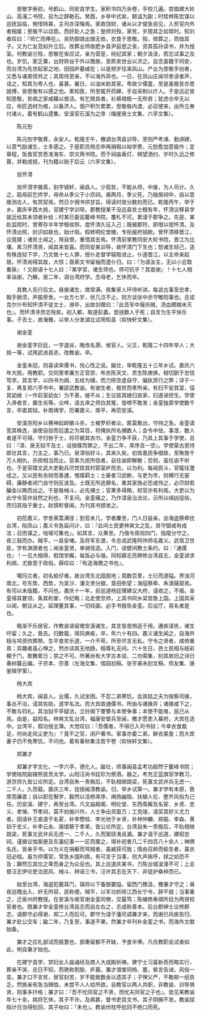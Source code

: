<!-- { "loadSidebar": true } -->
　　思敬字泰初，号鹤山，同安县学生。家积书四万余卷，手校几遍。尝倡建大轮山、高浦二书院，自为之辞勒石。癸酉，乡举中式矣，额溢为副；时桂林陈宏谋以巡抚监临，惋惜特甚，主司亦深悔焉。家故饶财，诸从以才俊急自见，入赀官内外者相属；思敬不以动意。而好赴人之急；塾师刘殁，家贫，岁周其乏如常时。知刘者叹曰：『师亡而俸在』。吴防御烺出旗无依，衣食于思敬。殁，殡葬之，而恤其子。又为亡友范如升立后。改葬业师故肥乡县尹庭思之丧，资其孤孙读书，并为授室。何教谕兰殁，思敬在省应试，亲为营窆，经纪其家；朝夕汲汲，若忘试事之及也。岁饥，家乏粟，出财转谷于外以赡族，至质卖世业以济之。自念虽籍于同安，而台湾为先世起家之地，田园庐墓咸在；以是频岁往来凤山。产业为思敬手创者，又悉与诸弟侄共之；其周待至亲，不以海外异也。一日，在凤山庄闻邻舍读者声，诘之，知其为粤人也，喜甚。翼日，以油米助其家。粤故少儒童，至是虽极贫亦思就傅，皆思敬有以感之也。素知医，所至辄开药肆，手自采制以疗人。于是远近皆知思敬，贫病之家咸藉以救活。有乞殡具者，衫裤棺柩一无所吝；犹虑仓卒无以应，命匠选材为棺，以备济人。佃户积欠累累，思敬每内渡，必召使来，出所立券付诸火。着有鹤山遗集，安溪官石溪为之序（梅崖居士文集、六亭文集）。

　　陈元恕

　　陈元恕字敬葊，永安人。乾隆壬午，檄调台湾县训导。至则严考课、勤讲肄，以意气励诸生，士多感之。于是职员杨志申再捐租以裕学费，元恕愈加意振作；定章程，饭食奖赏悉准海东、崇文两书院。而于祠庙香灯、朔望洒扫、岁时久远之修葺，并勒成规，刊为籍以贻于后云（六亭文集）。

　　翁怀清

　　翁怀清字徽英，别字镜轩，闽县人。少孤贫，不能从师，中废，为人司计。久之，跽母前乞终学，母命从季父于小宗祠。甫两月，季父死，乃独居祠中，自以意推测古人，有冥契焉。然日夕佣书供甘旨，得读时夜分数刻而已。乾隆丙午，举于乡。嘉庆辛酉大挑，官建宁学训导。郡教授某干没远县贫士粮有年，怀清议移县学就近给其未领者补给；时某已委监鳌峰书院，覆札不可。累请于郡争之。先是，某赴监院时，曾寄存半年学租收照，度怀清久征入己；既被郡符，即借以钳怀清。及怀清出照，封识如故也，始计阻。假修明伦堂栅，专衔报府销款。曾怀清移晋江，议竟寝；诸贫士闻之，用自恨，重惜其去焉。怀清前掌教同安大轮书院，晋江为比壤，素习怀清贤，闻其来皆喜。而同安某训导，故怀清门下生也；怒诸生轻己，适有株连狱下学，乃文致十七人罪，授仆走督学辕取进止。仆道晋江，以主命来起居。怀清询得其故，大惊；亟索文书留袖而遣仆归，曰：『为语汝主，无以小忿取重戾』！又邮语十七人曰：『某学官，诸生师也，师可抗乎？其亟谢』！十七人相率诣谢，乃解。居二年，调台湾府学。念母老，乞休而卒。

　　其教人先行后文。昼接诸生，席常满，夜集家人环侍听讲。每说古事至忠孝，戟手掀须，声振旁舍。一女方七岁，伏几泣不止，则方谈张中丞守睢阳事也。总戎克尔什布知怀清不徒文士，濒卒，出故剑赠曰：『此吾军中屦杀贼，渍血模糊未灭也』。而怀清寻赍志殁矣。初入都，取道彭蠡，尝拯数人于死；自言为生平快乐事。子吉士，故淹雅，以举人分发湖北试用知县（抑快轩文集）。

　　谢金銮

　　谢金銮字巨廷，一字退谷，晚改名灏，侯官人。父正，乾隆二十四年举人；大挑一等，试用武进县丞，改教谕，卒。

　　金銮未冠，则喜读宋儒书，悦心性之说。踰壮，举乾隆五十三年乡试。嘉庆六年大挑，用教职。交同里孝廉方正官崇、布衣陈天文、贡生陈庚焕，相切劘于忠信笃学。其言学，以四书为纲、五经为辅，而力除空虚自守、偏执冥行之弊；详于一复、再复郑六亭书中。署邵武教谕。有谢生者，极贫而孝所亲。有妇不安其室，偪其幼媳（一作前室幼女）为不善，媳不从；生议拔其媳归良家，妇遂诬控生。学使入谗者言，置生劣等。众哗，请五庠之师白其冤，皆噤不敢发；金銮独禀学使数千言，卒直其狱。补南靖学，历署嘉义、南平，再莅安溪。

　　安溪尧阳乡以赛神起衅酿斗杀，士被罗织者众，匿莫敢出，守持之急。金銮请宽其株连，谕使自投而后遣之为耳目，将掩执所名捕数人；会令中怯，事泄，数人者遂不可得。守归咎于士，将尽褫其衣巾。金銮力争不获，乃具上其事于学使，且曰：『漳、泉无狱不及士，设按牒而罪之，不出二年，庠序且一空』。学使蒙古恩侍郎壮其言，力主之，事乃已。泉漳俗好斗，其来久矣。初皆愚民争细故，至聚族千万人相仇，杀掠相当而止。官素为民所信者，自往谕即解散；否则，虽往谕不听也。于是官牒文武大吏勒兵尽焚掠其村郭室庐而去，以为利。每闻民斗，官辄往激成之。又以民有余财而善逋，惟牒羁士；士豪者习武断，与吏为市，则横行无窒碍，廉静者闭门自守则反波及。士既无所逃罪名，重其家族必恐或怜之，必尽财若醵金以贿而出之。于是每械斗，必先捕士；官果多得贿，校官亦有利焉。大吏以为此守令营弁自然之利也，不复问。金銮痛之，乃作漳泉治法论，示所以缉凶惩俗，而归其指于重士。赵慎畛督闽，为刊其书颁发之。

　　初莅嘉义，学舍莱蒿满径；到官未几，学者麇至，门人日益亲。会海盗蔡牵扰台湾，陷凤山；嘉义令急延问计，曰：『此间士民更林爽文之乱，其守御咸有成法；召而谋之，咄嗟可集也』。如其言，众果至。乃偕令周视四门，指麾分守之，夜三鼓而办。贼平，一县安堵。及将军东渡，令总戎武隆阿帅师屯嘉义。武宿卫世臣，学有渊源者也；闻金銮贤，单骑径造。入门，读壁间教士条约，曰：『通儒也』！一见大相得，假馆学廨，每饭必与偕。同知薛志亮聘修台湾县志，金銮讲求利病，尤致意于政俗。薛叹曰：『有造海徼之书也』。

　　噶玛兰者，初名蛤仔难，故台湾东北瓯脱地；周数百里，土衍而道隘。界浊河南北，号东势、西势，为吴沙、潘文贤分据，垦田弥望；海寇蔡牵、朱濆屦窥焉。有司以未版籍，不问也。嘉庆十一年，前巡道杨廷理建议大府，请收之，不报。金銮得其要领，条其利害，作纪略；北走使京师，上其书同乡梁宫詹上国。上国具采以闻，朝议从之。延理董其事，一切经画，必手书报告金銮。后设厅，易名者是也。

　　晚渐不乐居官，作教谕语留赠安溪诸生，其言皆恳恻适于用。遘疾请告，诸生吁留；久之，竟去。归数载，得风痹疾，卒，年六十有四。嘉义诸生闻之，自海外相与鸠资佽葬祭。生平食贫乐道，一介不苟，所至尽言无私。守令之贤者，咸倚重焉；异趣者虽心惮之，然亦谅其无他肠，相尊礼无间。六十生日，邑士民相与结彩棚于门，歌舞累日；禁之不可。所著尚有大学古本说、二勿斋集，刻其故旧之诗日春树暮云编。子宗本、宗善（左海文集、惕园初稿、张亨甫未刻文稿、师友集、唐鉴辑学案）。

　　杨大宾

　　杨大宾，闽县人。业儒，久试坐困。不忍二弟寒饥，会其姑之夫为按察司掾，事丛不治，请其佐助，遂学名法。而大宾故通儒书，所由与诸掾异；诸掾咸下之，不敢与钧礼。其治狱平亭疑法，立铃阁下謇謇与本使争事；本使不能难，屈己从焉。由是，益知名。林爽文乱台湾，福康安督兵至闽，檄才愿吏入幕府，大宾在选中。台湾平，叙功授主簿。大觉叹曰：『吾儒者，不得已入司书狱；今幸衣食裁足，何尚走风尘吏为』？竟不之官，闭户著书。家事亦委二弟，鲜衣美食；而大宾妻子仍不免寒饥，不问也。着有春秋集注若干卷（抑快轩文集）。

　　郑兼才

　　郑兼才字文化，一字六亭，德化人。踰壮，师事闽县孟考功超然于鳌峰书院；学使陆院副锡熊拔贡太学。山阳汪尚书廷珍为祭酒，器之。考充正蓝旗官学教习，游京师九皆公论所定。台湾自朱一贵叛后，不轨相继跳梁，死事文武弁兵无虑一、二千人，久而载。嘉庆三年，铨授闽清教谕。归，举乡试第一。兼才学有本原，敦厚而廉直；自以职在斅学，毅然以洁修庠序、阐扬幽隐、扶植人伦、整齐风俗为己任。历安溪、建宁，再至台湾。凡文庙殿阁、明伦堂、东西斋廨及名宦、乡贤、忠义、孝悌、节孝祠，莫不劝施兴作，人士争出资盈万；工克竣，请奖其好义尤力者。因请补王直道于名宦，补李懋桂、李光地于乡贤，补林仲麟、郑振、李森、黄钏于忠义，补李云永、唐焻藜于孝弟，皆公论所定。台湾自朱一贵叛后，不轨相继跳梁，死事文武弁兵无虑一、二千人，久而案牍淆且漏。兼才请于巡道，建昭忠祠，谨据议恤案册及东瀛纪事一一区而厘之，得补祀者凡二千四百八十余人；神牌名氏，皆亲手书。以为义在捐躯而骂贼者，虽臧获可旌；情由召衅而偷生者，虽衣冠必绌。虽为师儒官，常急乡国利病，有可言于当事，则大声疾呼，捄之如恐不及；蹶然忘其位之卑而身之为众忌也。其上巡道庆某书，力陈台城浚濠不可；上总督汪志伊论吏治民风、械斗、辨诬三书，汪许其志在天下、非徒护桑梓而已。

　　始至台湾，海盗犯鹿耳门，镇将以下备御要隘，留西门樵汲，檄兼才守之；昼夜巡稽出入，奸无所容，民称便。贼平，以军功折除江西长宁令，辞不就；当事重之，迁泉州府教授。在安溪与侯官谢金銮同僚，交最笃；陈编修寿祺所目为两贤校官者也。既兼才举金銮修台湾县志而自左右之，志成称善本。后台郡绅士议修郡志，请郡守必得谢、郑二人而后可。郡守为请于藩司调兼才来，而谢已风疾告归、兼才赴公交车；踰二年，乃复至，事遂不果。然兼才卒刊补金銮之书，而海外文献始备。

　　兼才之应礼部试而报罢也，部奏留都不开缺，予食半俸。凡任教职会试者如此，例自兼才始也。

　　在建宁县学，禁妇女入庙诵经及商人大成殿祈祷。建宁士习喜新奇而略实行，葬亲不哭、忌日不知，而艳称割股、庐墓。兼才谓害同杨、墨，极言告诫，风俗一变。兼才口不言贫，居官刻苦，岁不能致数金以遗其子；子惮父严，不敢邮一纸告乏。然族亲有急当赒恤，未尝不人人给所欲。自教官以两人共职，非教谕、训导俱贤，则事多扦格；兼才曰：『吾不忧同官之不贤，而忧夫同官之子也』。尝见某教谕年七十余，病将乞休，其子不许。及病甚，督书吏具文书，其子阴搁不发。教谕屈指计日当得批回，其子绐曰：『未也』。教谕伏枕呼批回不绝口而死。

